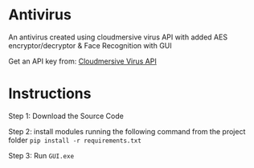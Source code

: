 # Antivirus
An antivirus created using cloudmersive virus API with added AES encryptor/decryptor &amp; Face Recognition with GUI

Get an API key from: <a href='cloudmersive.com/virus-api'>Cloudmersive Virus API</a>

# Instructions
Step 1: Download the Source Code

Step 2: install modules running the following command from the project folder ```pip install -r requirements.txt```

Step 3: Run ```GUI.exe```
